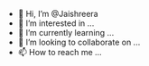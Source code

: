 - 👋 Hi, I’m @Jaishreera
- 👀 I’m interested in ...
- 🌱 I’m currently learning ...
- 💞️ I’m looking to collaborate on ...
- 📫 How to reach me ...

<!---
Jaishreera/Jaishreera is a ✨ special ✨ repository because its `README.md` (this file) appears on your GitHub profile.
You can click the Preview link to take a look at your changes.
--->
